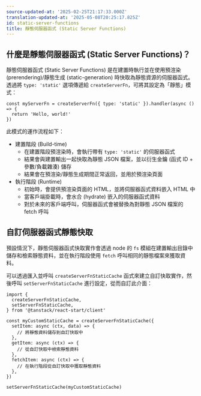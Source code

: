```yaml
---
source-updated-at: '2025-02-25T21:17:33.000Z'
translation-updated-at: '2025-05-08T20:25:17.825Z'
id: static-server-functions
title: 靜態伺服器函式 (Static Server Functions)
---
```


## 什麼是靜態伺服器函式 (Static Server Functions)？

靜態伺服器函式 (Static Server Functions) 是在建置時執行並在使用預渲染 (prerendering)/靜態生成 (static-generation) 時快取為靜態資源的伺服器函式。透過將 `type: 'static'` 選項傳遞給 `createServerFn`，可將其設定為「靜態」模式：

```tsx
const myServerFn = createServerFn({ type: 'static' }).handler(async () => {
  return 'Hello, world!'
})
```

此模式的運作流程如下：

- 建置階段 (Build-time)
  - 在建置階段預渲染時，會執行帶有 `type: 'static'` 的伺服器函式
  - 結果會與建置輸出一起快取為靜態 JSON 檔案，並以衍生金鑰 (函式 ID + 參數/負載雜湊) 儲存
  - 結果會在預渲染/靜態生成期間正常返回，並用於預渲染頁面
- 執行階段 (Runtime)
  - 初始時，會提供預渲染頁面的 HTML，並將伺服器函式資料嵌入 HTML 中
  - 當客戶端掛載時，會水合 (hydrate) 嵌入的伺服器函式資料
  - 對於未來的客戶端呼叫，伺服器函式會被替換為對靜態 JSON 檔案的 fetch 呼叫

## 自訂伺服器函式靜態快取

預設情況下，靜態伺服器函式快取實作會透過 node 的 `fs` 模組在建置輸出目錄中儲存和檢索靜態資料，並在執行階段使用 `fetch` 呼叫相同的靜態檔案來獲取資料。

可以透過匯入並呼叫 `createServerFnStaticCache` 函式來建立自訂快取實作，然後呼叫 `setServerFnStaticCache` 進行設定，從而自訂此介面：

```tsx
import {
  createServerFnStaticCache,
  setServerFnStaticCache,
} from '@tanstack/react-start/client'

const myCustomStaticCache = createServerFnStaticCache({
  setItem: async (ctx, data) => {
    // 將靜態資料儲存到自訂快取中
  },
  getItem: async (ctx) => {
    // 從自訂快取中檢索靜態資料
  },
  fetchItem: async (ctx) => {
    // 在執行階段從自訂快取中獲取靜態資料
  },
})

setServerFnStaticCache(myCustomStaticCache)
```
